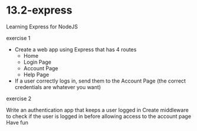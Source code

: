 # 13.2-express

Learning Express for NodeJS

exercise 1

* Create a web app using Express that has 4  routes
  * Home
  * Login Page
  * Account Page
  * Help Page
* If a user correctly logs in, send them to the Account Page (the correct credentials are whatever you want)

exercise 2

Write an authentication app that keeps a user logged in
Create middleware to check if the user is logged in before allowing access to the account page
Have fun
